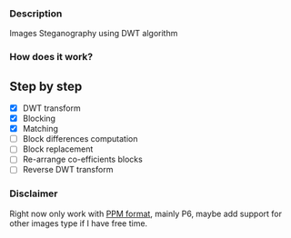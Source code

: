 ### Description
Images Steganography using DWT algorithm

### How does it work?

## Step by step

- [x] DWT transform
- [x] Blocking
- [x] Matching
- [ ] Block differences computation
- [ ] Block replacement
- [ ] Re-arrange co-efficients blocks
- [ ] Reverse DWT transform

### Disclaimer

Right now only work with [PPM format](https://en.wikipedia.org/wiki/Netpbm), mainly P6, maybe add support for other images type if I have free time.
